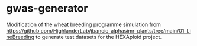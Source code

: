 # gwas-generator

Modification of the wheat breeding programme simulation
from https://github.com/HighlanderLab/jbancic_alphasimr_plants/tree/main/01_LineBreeding
to generate test datasets for the HEXAploid project.
